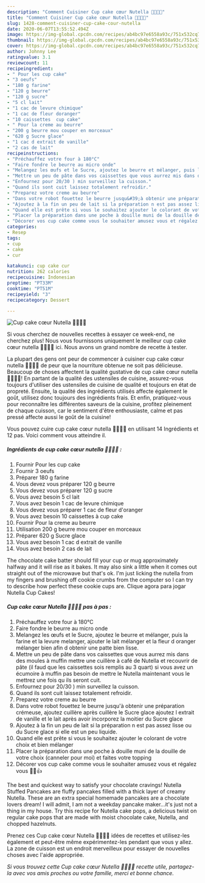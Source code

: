 ```yaml
---
description: "Comment Cuisiner Cup cake cœur Nutella 🧁🧁💕💕"
title: "Comment Cuisiner Cup cake cœur Nutella 🧁🧁💕💕"
slug: 1428-comment-cuisiner-cup-cake-cour-nutella
date: 2020-06-07T13:55:52.494Z
image: https://img-global.cpcdn.com/recipes/ab4bc97e6558a93c/751x532cq70/cup-cake-coeur-nutella-🧁🧁💕💕-photo-principale-de-la-recette.jpg
thumbnail: https://img-global.cpcdn.com/recipes/ab4bc97e6558a93c/751x532cq70/cup-cake-coeur-nutella-🧁🧁💕💕-photo-principale-de-la-recette.jpg
cover: https://img-global.cpcdn.com/recipes/ab4bc97e6558a93c/751x532cq70/cup-cake-coeur-nutella-🧁🧁💕💕-photo-principale-de-la-recette.jpg
author: Johnny Lee
ratingvalue: 3.1
reviewcount: 11
recipeingredient:
- " Pour les cup cake"
- "3 oeufs"
- "180 g farine"
- "120 g beurre"
- "120 g sucre"
- "5 cl lait"
- "1 cac de levure chimique"
- "1 cac de fleur doranger"
- "10 caissettes  cup cake"
- " Pour la creme au beurre"
- "200 g beurre mou couper en morceaux"
- "620 g Sucre glace"
- "1 cac d extrait de vanille"
- "2 cas de lait"
recipeinstructions:
- "Préchauffez votre four à 180°C"
- "Faire fondre le beurre au micro onde"
- "Melangez les œufs et le Sucre, ajoutez le beurre et mélanger, puis la farine et la levure melanger, ajouter le lait mélanger et la fleur d oranger mélanger bien afin d obtenir une patte bien lisse."
- "Mettre un peu de pâte dans vos caissettes que vous aurrez mis dans des moules à muffin mettre une cuillère à café de Nutella et recouvrir de pâte (il faud que les caissettes sois remplis au 3 quart) si vous avez un écumoire à muffin pas besoin de mettre le Nutella maintenant vous le mettrez une fois qu ils seront cuit."
- "Enfournez pour 20/30 ) min surveillez la cuisson."
- "Quand ils sont cuit laissez totalement refroidir."
- "Preparez votre creme au beurre"
- "Dans votre robot fouettez le beurre jusqu&#39;à obtenir une préparation crémeuse, ajoutez cuillère après cuillère le Sucre glace ajoutez l extrait de vanille et le lait après avoir incorporez la moitier du Sucre glace"
- "Ajoutez à la fin un peu de lait si la préparation n est pas assez lisse ou du Sucre glace si elle est un peu liquide."
- "Quand elle est prête si vous le souhaitez ajouter le colorant de votre choix et bien mélanger"
- "Placer la préparation dans une poche à douille muni de la douille de votre choix (canneler pour moi) et faites votre topping"
- "Décorer vos cup cake comme vous le souhaiter amusez vous et régalez vous 🤩😉👍"
categories:
- Resep
tags:
- cup
- cake
- cur

katakunci: cup cake cur 
nutrition: 262 calories
recipecuisine: Indonesian
preptime: "PT33M"
cooktime: "PT51M"
recipeyield: "3"
recipecategory: Dessert

---
```



![Cup cake cœur Nutella 🧁🧁💕💕](https://img-global.cpcdn.com/recipes/ab4bc97e6558a93c/751x532cq70/cup-cake-coeur-nutella-🧁🧁💕💕-photo-principale-de-la-recette.jpg)

Si vous cherchez de nouvelles recettes à essayer ce week-end, ne cherchez plus! Nous vous fournissons uniquement le meilleur cup cake cœur nutella 🧁🧁💕💕 ici. Nous avons un grand nombre de recette à tester.

La plupart des gens ont peur de commencer à cuisiner cup cake cœur nutella 🧁🧁💕💕 de peur que la nourriture obtenue ne soit pas délicieuse. Beaucoup de choses affectent la qualité gustative de cup cake cœur nutella 🧁🧁💕💕! En partant de la qualité des ustensiles de cuisine, assurez-vous toujours d'utiliser des ustensiles de cuisine de qualité et toujours en état de propreté. Ensuite, la qualité des ingrédients utilisés affecte également le goût, utilisez donc toujours des ingrédients frais. Et enfin, pratiquez-vous pour reconnaître les différentes saveurs de la cuisine, profitez pleinement de chaque cuisson, car le sentiment d'être enthousiaste, calme et pas pressé affecte aussi le goût de la cuisine!

<!--inarticleads1-->

Vous pouvez cuire cup cake cœur nutella 🧁🧁💕💕 en utilisant 14 Ingrédients et 12 pas. Voici comment vous atteindre il.

##### Ingrédients de cup cake cœur nutella 🧁🧁💕💕 :

1. Fournir  Pour les cup cake
1. Fournir 3 oeufs
1. Préparer 180 g farine
1. Vous devez vous préparer 120 g beurre
1. Vous devez vous préparer 120 g sucre
1. Vous avez besoin 5 cl lait
1. Vous avez besoin 1 cac de levure chimique
1. Vous devez vous préparer 1 cac de fleur d&#39;oranger
1. Vous avez besoin 10 caissettes à cup cake
1. Fournir  Pour la creme au beurre
1. Utilisation 200 g beurre mou couper en morceaux
1. Préparer 620 g Sucre glace
1. Vous avez besoin 1 cac d extrait de vanille
1. Vous avez besoin 2 cas de lait


The chocolate cake batter should fill your cup or mug approximately halfway and it will rise as it bakes. It may also sink a little when it comes out straight out of the microwave but that&#39;s ok. I&#39;m just licking the nutella from my fingers and brushing off cookie crumbs from the computer so I can try to describe how perfect these cookie cups are. Clique agora para jogar Nutella Cup Cakes! 

<!--inarticleads2-->

##### Cup cake cœur Nutella 🧁🧁💕💕 pas à pas :

1. Préchauffez votre four à 180°C
1. Faire fondre le beurre au micro onde
1. Melangez les œufs et le Sucre, ajoutez le beurre et mélanger, puis la farine et la levure melanger, ajouter le lait mélanger et la fleur d oranger mélanger bien afin d obtenir une patte bien lisse.
1. Mettre un peu de pâte dans vos caissettes que vous aurrez mis dans des moules à muffin mettre une cuillère à café de Nutella et recouvrir de pâte (il faud que les caissettes sois remplis au 3 quart) si vous avez un écumoire à muffin pas besoin de mettre le Nutella maintenant vous le mettrez une fois qu ils seront cuit.
1. Enfournez pour 20/30 ) min surveillez la cuisson.
1. Quand ils sont cuit laissez totalement refroidir.
1. Preparez votre creme au beurre
1. Dans votre robot fouettez le beurre jusqu&#39;à obtenir une préparation crémeuse, ajoutez cuillère après cuillère le Sucre glace ajoutez l extrait de vanille et le lait après avoir incorporez la moitier du Sucre glace
1. Ajoutez à la fin un peu de lait si la préparation n est pas assez lisse ou du Sucre glace si elle est un peu liquide.
1. Quand elle est prête si vous le souhaitez ajouter le colorant de votre choix et bien mélanger
1. Placer la préparation dans une poche à douille muni de la douille de votre choix (canneler pour moi) et faites votre topping
1. Décorer vos cup cake comme vous le souhaiter amusez vous et régalez vous 🤩😉👍


The best and quickest way to satisfy your chocolate cravings! Nutella Stuffed Pancakes are fluffy pancakes filled with a thick layer of creamy Nutella. These are an extra special homemade pancakes are a chocolate lovers dream! I will admit, I am not a weekday pancake maker…it&#39;s just not a thing in my house. Try this recipe for Nutella cake pops, a delicious twist on regular cake pops that are made with moist chocolate cake, Nutella, and chopped hazelnuts. 

<!--inarticleads1-->

<p>
Prenez ces Cup cake cœur Nutella 🧁🧁💕💕 idées de recettes et utilisez-les également et peut-être même expérimentez-les pendant que vous y allez. La zone de cuisson est un endroit merveilleux pour essayer de nouvelles choses avec l'aide appropriée.
</p>

<p>
<i>Si vous trouvez cette Cup cake cœur Nutella 🧁🧁💕💕 recette utile, partagez-la avec vos amis proches ou votre famille, merci et bonne chance.</i>
</p>
